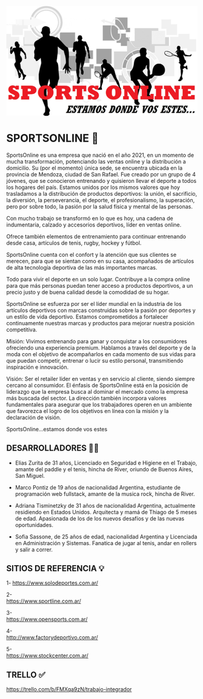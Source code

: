 ![](public/img/Logo.jpg)

# SPORTSONLINE :runner:

SportsOnline es una empresa que nació en el año 2021, en un momento de mucha transformación, potenciando las ventas 
online y la distribución a domicilio. Su (por el momento) única sede, se encuentra ubicada en la provincia de Mendoza,
ciudad de San Rafael. Fue creado por un grupo de 4 jóvenes, que se conocieron entrenando y quisieron llevar el deporte a todos los hogares
 del país. Estamos unidos por los mismos valores que hoy trasladamos a la distribución de productos deportivos: la unión, el 
sacrificio, la diversión, la perseverancia, el deporte, el profesionalismo, la superación, pero por sobre todo, la pasión por la
 salud física y mental de las personas.
 
Con mucho trabajo se transformó en lo que es hoy, una cadena de indumentaria, calzado y accesorios deportivos, líder en ventas online.

Ofrece también elementos de entrenamiento para continuar entrenando desde casa, artículos de tenis, rugby, hockey y fútbol. 

SportsOnline cuenta con el confort y la atención que sus clientes se merecen, para que se sientan como en su casa, acompañados de artículos
de alta tecnología deportiva de las más importantes marcas. 

Todo para vivir
 el deporte en un solo lugar. Contribuye a la compra online para que más personas puedan tener acceso a productos deportivos,
 a un precio justo y de buena calidad desde la comodidad de su hogar.

SportsOnline se esfuerza por ser el líder mundial en la 
industria de los artículos deportivos con marcas construidas sobre la pasión por deportes y un estilo de vida deportivo. 
Estamos comprometidos a fortalecer continuamente nuestras marcas y productos para mejorar nuestra posición competitiva.

Misión:
Vivimos entrenando para ganar y conquistar a los consumidores ofreciendo una experiencia premium. Hablamos a través del
 deporte y de la moda con el objetivo de acompañarlos en cada momento de sus vidas para que puedan competir, entrenar o lucir 
su estilo personal, transmitiendo inspiración e innovación.

Visión:
Ser el retailer líder en ventas y en servicio al cliente, siendo siempre cercano al consumidor. El énfasis de SportsOnline 
está en la posición de liderazgo que la empresa busca al dominar el mercado como la empresa más buscada del sector. La dirección 
también incorpora valores fundamentales para asegurar que los trabajadores operen en un ambiente que favorezca el logro de los 
objetivos en línea con la misión y la declaración de visión.

SportsOnline…estamos donde vos estes


## DESARROLLADORES :man_technologist:

- Elias Zurita de 31 años, Licenciado en Seguridad e Higiene en el Trabajo, amante del paddle y el tenis, hincha de River, oriundo de 
Buenos Aires, San Miguel. 

- Marco Pontiz de 19 años de nacionalidad Argentina, estudiante de programación web fullstack, amante de la 
musica rock, hincha de River.

- Adriana Tisminetzky de 31 años de nacionalidad Argentina, actualmente residiendo en Estados Unidos. Arquitecta y mamá de Thiago de 
5 meses de edad. Apasionada de los de los nuevos desafíos y de las nuevas oportunidades.

- Sofia Sassone, de 25 años de edad, nacionalidad Argentina y Licenciada en Administración y Sistemas. Fanatica de jugar al tenis,
 andar en rollers y salir a correr.


## SITIOS DE REFERENCIA :bulb:

1-
https://www.solodeportes.com.ar/

2-	
https://www.sportline.com.ar/

3-	
https://www.opensports.com.ar/

4-	
http://www.factorydeportivo.com.ar/

5-	
https://www.stockcenter.com.ar/

## TRELLO :white_check_mark:
https://trello.com/b/FMXqa9zN/trabajo-integrador 

